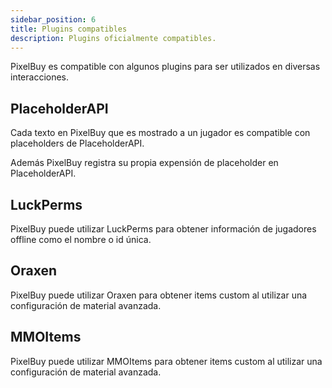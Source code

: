 ```yaml
---
sidebar_position: 6
title: Plugins compatibles
description: Plugins oficialmente compatibles.
---
```


PixelBuy es compatible con algunos plugins para ser utilizados en diversas interacciones.

## PlaceholderAPI

Cada texto en PixelBuy que es mostrado a un jugador es compatible con placeholders de PlaceholderAPI.

Además PixelBuy registra su propia expensión de placeholder en PlaceholderAPI.

## LuckPerms

PixelBuy puede utilizar LuckPerms para obtener información de jugadores offline como el nombre o id única.

## Oraxen

PixelBuy puede utilizar Oraxen para obtener items custom al utilizar una configuración de material avanzada.

## MMOItems

PixelBuy puede utilizar MMOItems para obtener items custom al utilizar una configuración de material avanzada.